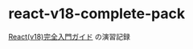 # react-v18-complete-pack

[React(v18)完全入門ガイド](https://www.udemy.com/course/react-complete-guide/learn/lecture/33090784#overview) の演習記録
